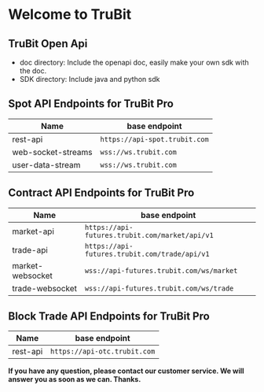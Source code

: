 # Welcome to TruBit

## TruBit Open Api

* doc directory: Include the openapi doc, easily make your own sdk with the doc.
* SDK directory: Include java and python sdk

## Spot API Endpoints for TruBit Pro

| Name               | base endpoint                                          |
| ------------------ | ------------------------------------------------------ |
| rest-api           | `https://api-spot.trubit.com`                                  |
| web-socket-streams | `wss://ws.trubit.com`                                  |
| user-data-stream   | `wss://ws.trubit.com`                                  |

## Contract API Endpoints for TruBit Pro

| Name             | base endpoint                                 |
| ---------------- | --------------------------------------------- |
| market-api       | `https://api-futures.trubit.com/market/api/v1` |
| trade-api        | `https://api-futures.trubit.com/trade/api/v1`  |
| market-websocket | `wss://api-futures.trubit.com/ws/market`       |
| trade-websocket  | `wss://api-futures.trubit.com/ws/trade`        |

## Block Trade API Endpoints for TruBit Pro

| Name             | base endpoint                                 |
| ---------------- | --------------------------------------------- |
| rest-api       | `https://api-otc.trubit.com` |

**If you have any question, please contact our customer service. We will answer you as soon as we can. Thanks.**
